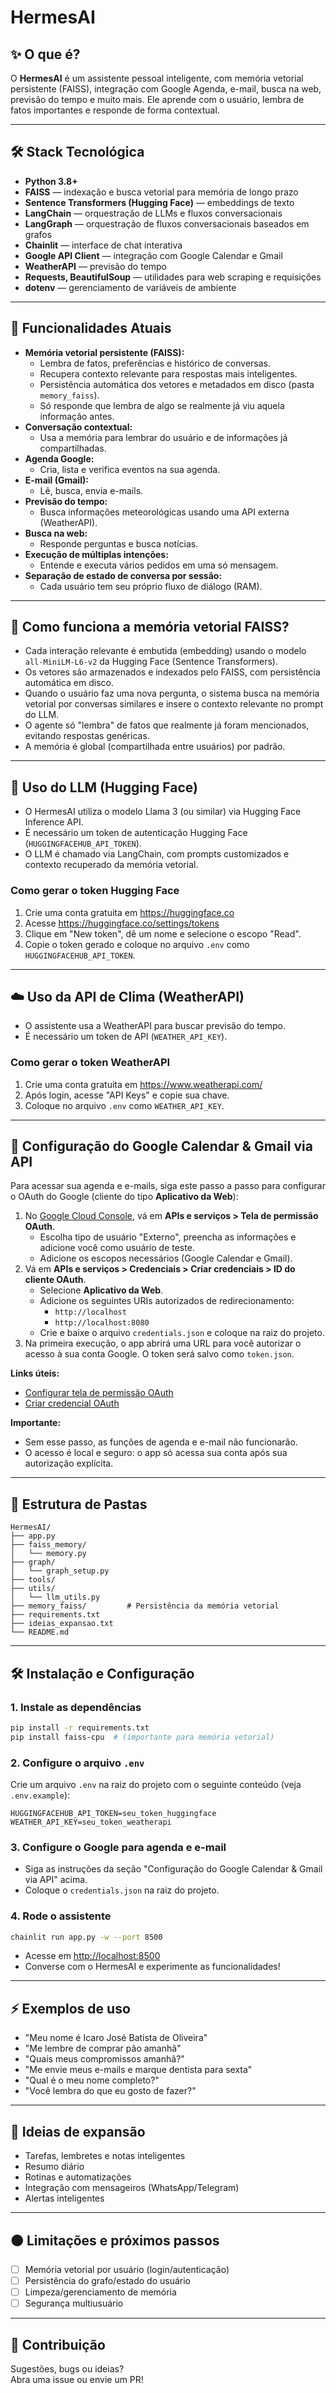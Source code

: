 # HermesAI

## ✨ O que é?

O **HermesAI** é um assistente pessoal inteligente, com memória vetorial persistente (FAISS), integração com Google Agenda, e-mail, busca na web, previsão do tempo e muito mais. Ele aprende com o usuário, lembra de fatos importantes e responde de forma contextual.

---

## 🛠️ Stack Tecnológica

- **Python 3.8+**
- **FAISS** — indexação e busca vetorial para memória de longo prazo
- **Sentence Transformers (Hugging Face)** — embeddings de texto
- **LangChain** — orquestração de LLMs e fluxos conversacionais
- **LangGraph** — orquestração de fluxos conversacionais baseados em grafos
- **Chainlit** — interface de chat interativa
- **Google API Client** — integração com Google Calendar e Gmail
- **WeatherAPI** — previsão do tempo
- **Requests, BeautifulSoup** — utilidades para web scraping e requisições
- **dotenv** — gerenciamento de variáveis de ambiente

---

## 🚀 Funcionalidades Atuais

- **Memória vetorial persistente (FAISS):**
  - Lembra de fatos, preferências e histórico de conversas.
  - Recupera contexto relevante para respostas mais inteligentes.
  - Persistência automática dos vetores e metadados em disco (pasta `memory_faiss`).
  - Só responde que lembra de algo se realmente já viu aquela informação antes.
- **Conversação contextual:** 
  - Usa a memória para lembrar do usuário e de informações já compartilhadas.
- **Agenda Google:**
  - Cria, lista e verifica eventos na sua agenda.
- **E-mail (Gmail):**
  - Lê, busca, envia e-mails.
- **Previsão do tempo:** 
  - Busca informações meteorológicas usando uma API externa (WeatherAPI).
- **Busca na web:** 
  - Responde perguntas e busca notícias.
- **Execução de múltiplas intenções:** 
  - Entende e executa vários pedidos em uma só mensagem.
- **Separação de estado de conversa por sessão:** 
  - Cada usuário tem seu próprio fluxo de diálogo (RAM).

---

## 🧠 Como funciona a memória vetorial FAISS?

- Cada interação relevante é embutida (embedding) usando o modelo `all-MiniLM-L6-v2` da Hugging Face (Sentence Transformers).
- Os vetores são armazenados e indexados pelo FAISS, com persistência automática em disco.
- Quando o usuário faz uma nova pergunta, o sistema busca na memória vetorial por conversas similares e insere o contexto relevante no prompt do LLM.
- O agente só "lembra" de fatos que realmente já foram mencionados, evitando respostas genéricas.
- A memória é global (compartilhada entre usuários) por padrão.

---

## 🤖 Uso do LLM (Hugging Face)

- O HermesAI utiliza o modelo Llama 3 (ou similar) via Hugging Face Inference API.
- É necessário um token de autenticação Hugging Face (`HUGGINGFACEHUB_API_TOKEN`).
- O LLM é chamado via LangChain, com prompts customizados e contexto recuperado da memória vetorial.

### Como gerar o token Hugging Face

1. Crie uma conta gratuita em https://huggingface.co
2. Acesse https://huggingface.co/settings/tokens
3. Clique em "New token", dê um nome e selecione o escopo "Read".
4. Copie o token gerado e coloque no arquivo `.env` como `HUGGINGFACEHUB_API_TOKEN`.

---

## ☁️ Uso da API de Clima (WeatherAPI)

- O assistente usa a WeatherAPI para buscar previsão do tempo.
- É necessário um token de API (`WEATHER_API_KEY`).

### Como gerar o token WeatherAPI

1. Crie uma conta gratuita em https://www.weatherapi.com/
2. Após login, acesse "API Keys" e copie sua chave.
3. Coloque no arquivo `.env` como `WEATHER_API_KEY`.

---

## 📅 Configuração do Google Calendar & Gmail via API

Para acessar sua agenda e e-mails, siga este passo a passo para configurar o OAuth do Google (cliente do tipo **Aplicativo da Web**):

1. No [Google Cloud Console](https://console.cloud.google.com/), vá em **APIs e serviços > Tela de permissão OAuth**.
   - Escolha tipo de usuário "Externo", preencha as informações e adicione você como usuário de teste.
   - Adicione os escopos necessários (Google Calendar e Gmail).
2. Vá em **APIs e serviços > Credenciais > Criar credenciais > ID do cliente OAuth**.
   - Selecione **Aplicativo da Web**.
   - Adicione os seguintes URIs autorizados de redirecionamento:
     - `http://localhost`
     - `http://localhost:8080`
   - Crie e baixe o arquivo `credentials.json` e coloque na raiz do projeto.
3. Na primeira execução, o app abrirá uma URL para você autorizar o acesso à sua conta Google. O token será salvo como `token.json`.

**Links úteis:**
- [Configurar tela de permissão OAuth](https://developers.google.com/workspace/guides/configure-oauth-consent?hl=pt-br)
- [Criar credencial OAuth](https://support.google.com/workspacemigrate/answer/9222992?hl=PT)

**Importante:**
- Sem esse passo, as funções de agenda e e-mail não funcionarão.
- O acesso é local e seguro: o app só acessa sua conta após sua autorização explícita.

---

## 📂 Estrutura de Pastas

```
HermesAI/
├── app.py
├── faiss_memory/
│   └── memory.py
├── graph/
│   └── graph_setup.py
├── tools/
├── utils/
│   └── llm_utils.py
├── memory_faiss/         # Persistência da memória vetorial
├── requirements.txt
├── ideias_expansao.txt
└── README.md
```

---

## 🛠️ Instalação e Configuração

### 1. Instale as dependências

```bash
pip install -r requirements.txt
pip install faiss-cpu  # (importante para memória vetorial)
```

### 2. Configure o arquivo `.env`

Crie um arquivo `.env` na raiz do projeto com o seguinte conteúdo (veja `.env.example`):

```
HUGGINGFACEHUB_API_TOKEN=seu_token_huggingface
WEATHER_API_KEY=seu_token_weatherapi
```

### 3. Configure o Google para agenda e e-mail

- Siga as instruções da seção "Configuração do Google Calendar & Gmail via API" acima.
- Coloque o `credentials.json` na raiz do projeto.

### 4. Rode o assistente

```bash
chainlit run app.py -w --port 8500
```

- Acesse em [http://localhost:8500](http://localhost:8500)
- Converse com o HermesAI e experimente as funcionalidades!

---

## ⚡ Exemplos de uso

- "Meu nome é Icaro José Batista de Oliveira"
- "Me lembre de comprar pão amanhã"
- "Quais meus compromissos amanhã?"
- "Me envie meus e-mails e marque dentista para sexta"
- "Qual é o meu nome completo?"
- "Você lembra do que eu gosto de fazer?"

---

## 🧩 Ideias de expansão

- Tarefas, lembretes e notas inteligentes
- Resumo diário
- Rotinas e automatizações
- Integração com mensageiros (WhatsApp/Telegram)
- Alertas inteligentes

---

## 🟠 Limitações e próximos passos

- [ ] Memória vetorial por usuário (login/autenticação)
- [ ] Persistência do grafo/estado do usuário
- [ ] Limpeza/gerenciamento de memória
- [ ] Segurança multiusuário

---

## 🤝 Contribuição

Sugestões, bugs ou ideias?  
Abra uma issue ou envie um PR!

